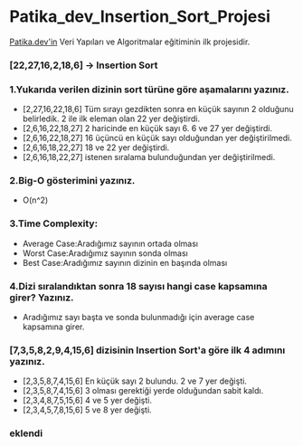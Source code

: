# Patika_dev_Insertion_Sort_Projesi
[Patika.dev'in](https://www.patika.dev/) Veri Yapıları ve Algoritmalar eğitiminin ilk projesidir.
### [22,27,16,2,18,6] -> Insertion Sort

### 1.Yukarıda verilen dizinin sort türüne göre aşamalarını yazınız.
- [2,27,16,22,18,6] Tüm sırayı gezdikten sonra en küçük sayının 2 olduğunu belirledik. 2 ile ilk eleman olan  22 yer değiştirdi.
- [2,6,16,22,18,27] 2 haricinde en küçük sayı 6. 6 ve 27 yer değiştirdi.
- [2,6,16,22,18,27] 16 üçüncü en küçük sayı olduğundan yer değiştirilmedi.
- [2,6,16,18,22,27] 18 ve 22 yer değiştirdi.
- [2,6,16,18,22,27] istenen sıralama bulunduğundan yer değiştirilmedi.

### 2.Big-O gösterimini yazınız. 
- O(n^2)

### 3.Time Complexity:
- Average Case:Aradığımız sayının ortada olması 
- Worst Case:Aradığımız sayının sonda olması
- Best Case:Aradığımız sayının dizinin en başında olması

### 4.Dizi sıralandıktan sonra 18 sayısı hangi case kapsamına girer? Yazınız.
- Aradığımız sayı başta ve sonda bulunmadığı için average case kapsamına girer.

### [7,3,5,8,2,9,4,15,6] dizisinin Insertion Sort'a göre ilk 4 adımını yazınız.
- [2,3,5,8,7,4,15,6] En küçük sayı 2 bulundu. 2 ve 7 yer değişti.
- [2,3,5,8,7,4,15,6] 3 olması gerektiği yerde olduğundan sabit kaldı.
- [2,3,4,8,7,5,15,6] 4 ve 5 yer değişti.
- [2,3,4,5,7,8,15,6] 5 ve 8 yer değişti.

### eklendi
